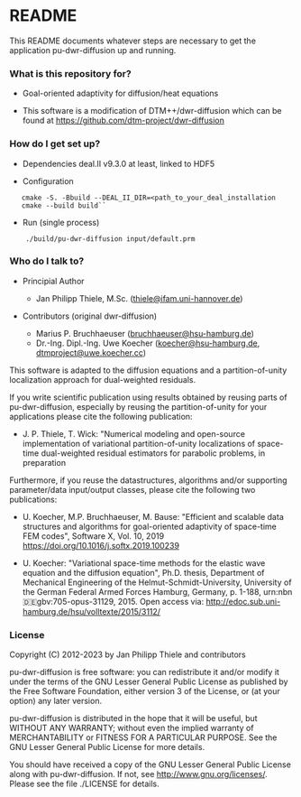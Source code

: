 # README #

This README documents whatever steps are necessary to get the application
  pu-dwr-diffusion
up and running.

### What is this repository for? ###

* Goal-oriented adaptivity for diffusion/heat equations

* This software is a modification of DTM++/dwr-diffusion which can be found 
  at https://github.com/dtm-project/dwr-diffusion

### How do I get set up? ###

* Dependencies
deal.II v9.3.0 at least, linked to HDF5 

* Configuration
```
   cmake -S. -Bbuild --DEAL_II_DIR=<path_to_your_deal_installation
   cmake --build build``
```
* Run (single process)
```
    ./build/pu-dwr-diffusion input/default.prm
```

### Who do I talk to? ###

* Principial Author
    * Jan Philipp Thiele, M.Sc. (thiele@ifam.uni-hannover.de)
    
* Contributors (original dwr-diffusion)
    * Marius P. Bruchhaeuser (bruchhaeuser@hsu-hamburg.de)
    * Dr.-Ing. Dipl.-Ing. Uwe Koecher (koecher@hsu-hamburg.de, dtmproject@uwe.koecher.cc)


This software is adapted to the diffusion equations and a partition-of-unity 
localization approach for dual-weighted residuals.

If you write scientific publication using results obtained by reusing parts
of pu-dwr-diffusion, especially by reusing the partition-of-unity for your applications
please cite the following publication:

- J. P. Thiele, T. Wick: "Numerical modeling and open-source implementation
  of variational partition-of-unity localizations of space-time dual-weighted 
  residual estimators for parabolic problems, in preparation

Furthermore, if you reuse the
datastructures, algorithms and/or supporting parameter/data input/output
classes, please cite the following two publications:

- U. Koecher, M.P. Bruchhaeuser, M. Bause: "Efficient and scalable
  data structures and algorithms for goal-oriented adaptivity of space-time
  FEM codes", Software X, Vol. 10, 2019
  https://doi.org/10.1016/j.softx.2019.100239
  

- U. Koecher: "Variational space-time methods for the elastic wave equation
  and the diffusion equation", Ph.D. thesis,
  Department of Mechanical Engineering of the Helmut-Schmidt-University,
  University of the German Federal Armed Forces Hamburg, Germany, p. 1-188,
  urn:nbn:de:gbv:705-opus-31129, 2015. Open access via:
  http://edoc.sub.uni-hamburg.de/hsu/volltexte/2015/3112/

### License ###
Copyright (C) 2012-2023 by Jan Philipp Thiele and contributors


pu-dwr-diffusion is free software: you can redistribute it and/or modify
it under the terms of the GNU Lesser General Public License as
published by the Free Software Foundation, either
version 3 of the License, or (at your option) any later version.

pu-dwr-diffusion is distributed in the hope that it will be useful,
but WITHOUT ANY WARRANTY; without even the implied warranty of
MERCHANTABILITY or FITNESS FOR A PARTICULAR PURPOSE.  See the
GNU Lesser General Public License for more details.
 
You should have received a copy of the GNU Lesser General Public License
along with pu-dwr-diffusion. If not, see <http://www.gnu.org/licenses/>.
Please see the file
        ./LICENSE
for details.
